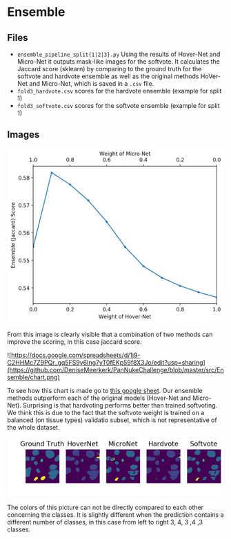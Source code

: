 # Ensemble

## Files
* `ensemble_pipeline_split{1|2|3}.py`
  Using the results of Hover-Net and Micro-Net it outputs mask-like images for the softvote. It calculates the Jaccard score (sklearn) by comparing to the ground truth for the softvote and hardvote ensemble as well as the original methods HoVer-Net and Micro-Net, which is saved in a `.csv` file.
* `fold3_hardvote.csv` scores for the hardvote ensemble (example for split 1)
* `fold3_softvote.csv` scores for the softvote ensemble (example for split 1)

## Images
![](https://github.com/DeniseMeerkerk/PanNukeChallenge/blob/master/src/Ensemble/example_score_weight.png)

From this image is clearly visible that a combination of two methods can improve the scoring, in this case jaccard score.

![https://docs.google.com/spreadsheets/d/1j9-C2HHMc7Z9PQr_gq5FS9y6Ing7vT0fEKp59f8X3Jo/edit?usp=sharing](https://github.com/DeniseMeerkerk/PanNukeChallenge/blob/master/src/Ensemble/chart.png)

To see how this chart is made go to [this google sheet](https://docs.google.com/spreadsheets/d/1j9-C2HHMc7Z9PQr_gq5FS9y6Ing7vT0fEKp59f8X3Jo/edit?usp=sharing). Our ensemble methods outperform each of the original models (Hover-Net and Micro-Net). Surprising is that hardvoting performs better than trained softvoting. We think this is due to the fact that the softvote weight is trained on a balanced (on tissue types) validatio subset, which is not representative of the whole dataset.


![](https://github.com/DeniseMeerkerk/PanNukeChallenge/blob/master/src/Ensemble/exampleresult2.png)

The colors of this picture can not be directly compared to each other concerning the classes. It is slightly different when the prediction contains a different number of classes, in this case from left to right 3, 4, 3 ,4 ,3 classes.
